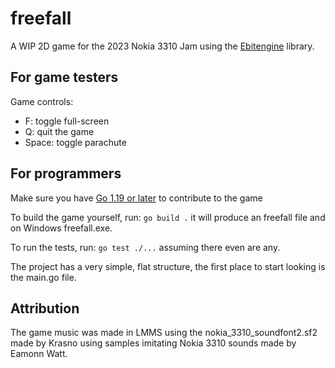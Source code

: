# freefall

A WIP 2D game for the 2023 Nokia 3310 Jam using the [Ebitengine](https://ebitengine.org/) library.

## For game testers

<!-- TODO: add a link to the latest downloads page -->

Game controls:
- F: toggle full-screen
- Q: quit the game
- Space: toggle parachute

## For programmers

Make sure you have [Go 1.19 or later](https://go.dev/) to contribute to the game

To build the game yourself, run: `go build .` it will produce an freefall file and on Windows freefall.exe.

To run the tests, run: `go test ./...` assuming there even are any.

The project has a very simple, flat structure, the first place to start looking is the main.go file.

## Attribution

The game music was made in LMMS using the nokia_3310_soundfont2.sf2 made by Krasno using samples imitating Nokia 3310 sounds made by Eamonn Watt.
